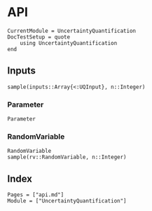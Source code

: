 # API

```@meta
CurrentModule = UncertaintyQuantification
DocTestSetup = quote
    using UncertaintyQuantification
end
```

## Inputs

```@docs
sample(inputs::Array{<:UQInput}, n::Integer)
```

### Parameter
```@docs
Parameter
```

### RandomVariable
```@docs
RandomVariable
sample(rv::RandomVariable, n::Integer)
```

## Index

```@index
Pages = ["api.md"]
Module = ["UncertaintyQuantification"]
```